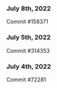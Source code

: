 ### July 8th, 2022

Commit #158371

### July 5th, 2022

Commit #314353


### July 4th, 2022

Commit #72281
